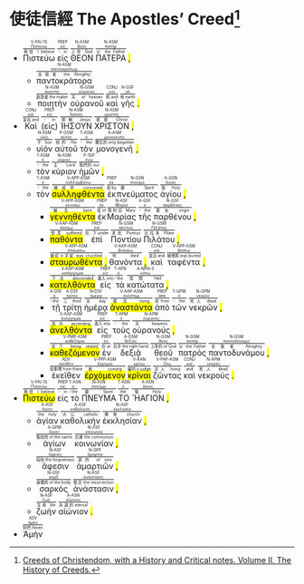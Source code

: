 

# 使徒信經 The Apostles’ Creed[^1]


- <RUBY><ruby><ruby>Πιστεύω<rt>我信 I believe</rt></ruby><rt><a href='https://bible.fhl.net/new/s.php?N=0&k=04100&m='>Πιστεύω</a></rt></ruby><rt>V-PAI-1S</rt></RUBY> <RUBY><ruby><ruby>εἰς<rt>- in</rt></ruby><rt><a href='https://bible.fhl.net/new/s.php?N=0&k=01519&m='>εἰς</a></rt></ruby><rt>PREP</rt></RUBY> <RUBY><ruby><ruby>ΘΕΟΝ<rt>上帝 God</rt></ruby><rt><a href='https://bible.fhl.net/new/s.php?N=0&k=02316&m='>θεός</a></rt></ruby><rt>N-ASM</rt></RUBY> <RUBY><ruby><ruby>ΠΑΤΕΡΑ<rt>父 the Father</rt></ruby><rt><a href='https://bible.fhl.net/new/s.php?N=0&k=03962&m='>πατήρ</a></rt></ruby><rt>N-ASM</rt></RUBY> <mark class='punctuation'>,</mark> 
	- <RUBY><ruby><ruby>παντοκράτορα<rt>全能者 the Almighty</rt></ruby><rt><a href='https://bible.fhl.net/new/s.php?N=0&k=03841&m='>παντοκράτωρ</a></rt></ruby><rt>N-ASM</rt></RUBY> 
	- <RUBY><ruby><ruby>ποιητὴν<rt>創造者 the maker</rt></ruby><rt><a href='https://bible.fhl.net/new/s.php?N=0&k=04163&m='>ποιητής</a></rt></ruby><rt>N-ASM</rt></RUBY> <RUBY><ruby><ruby>οὐρανοῦ<rt>天 of heaven</rt></ruby><rt><a href='https://bible.fhl.net/new/s.php?N=0&k=03772&m='>οὐρανός</a></rt></ruby><rt>N-GSM</rt></RUBY> <RUBY><ruby><ruby>καὶ<rt>和 and</rt></ruby><rt><a href='https://bible.fhl.net/new/s.php?N=0&k=02532&m='>καὶ</a></rt></ruby><rt>CONJ</rt></RUBY> <RUBY><ruby><ruby>γῆς<rt>地 earth</rt></ruby><rt><a href='https://bible.fhl.net/new/s.php?N=0&k=01093&m='>γῆ</a></rt></ruby><rt>N-GSF</rt></RUBY> <mark class='punctuation'>.</mark> 
- <RUBY><ruby><ruby>Καὶ<rt>並且 and</rt></ruby><rt><a href='https://bible.fhl.net/new/s.php?N=0&k=02532&m='>καὶ</a></rt></ruby><rt>CONJ</rt></RUBY> <RUBY><ruby><ruby>(εἰς)<rt>- in</rt></ruby><rt><a href='https://bible.fhl.net/new/s.php?N=0&k=01519&m='>εἰς</a></rt></ruby><rt>PREP</rt></RUBY> <RUBY><ruby><ruby>̓ἸΗΣΟΥΝ<rt>耶穌 Jesus</rt></ruby><rt><a href='https://bible.fhl.net/new/s.php?N=0&k=02424&m='>Ἰησοῦς</a></rt></ruby><rt>N-ASM</rt></RUBY> <RUBY><ruby><ruby>ΧΡΙΣΤΟΝ<rt>基督 Christ</rt></ruby><rt><a href='https://bible.fhl.net/new/s.php?N=0&k=05547&m='>χριστός</a></rt></ruby><rt>N-ASM</rt></RUBY> <mark class='punctuation'>,</mark> 
	- <RUBY><ruby><ruby>υἱὸν<rt>子 Son</rt></ruby><rt><a href='https://bible.fhl.net/new/s.php?N=0&k=05207&m='>υἱός</a></rt></ruby><rt>N-ASM</rt></RUBY> <RUBY><ruby><ruby>αὐτοῦ<rt>他的 His</rt></ruby><rt><a href='https://bible.fhl.net/new/s.php?N=0&k=00846&m='>αὐτός</a></rt></ruby><rt>P-GSM</rt></RUBY> <RUBY><ruby><ruby>τòν<rt>- the</rt></ruby><rt><a href='https://bible.fhl.net/new/s.php?N=0&k=03588&m='>ὁ</a></rt></ruby><rt>T-ASM</rt></RUBY> <RUBY><ruby><ruby>μονογενῆ<rt>獨生的 only begotten</rt></ruby><rt><a href='https://bible.fhl.net/new/s.php?N=0&k=03439&m='>μονογενής</a></rt></ruby><rt>A-ASM</rt></RUBY> <mark class='punctuation'>,</mark> 
	- <RUBY><ruby><ruby>τòν<rt>- the</rt></ruby><rt><a href='https://bible.fhl.net/new/s.php?N=0&k=03588&m='>ὁ</a></rt></ruby><rt>T-ASM</rt></RUBY> <RUBY><ruby><ruby>κύριον<rt>主 Lord</rt></ruby><rt><a href='https://bible.fhl.net/new/s.php?N=0&k=02962&m='>κύριος</a></rt></ruby><rt>N-ASM</rt></RUBY> <RUBY><ruby><ruby>ἡμῶν<rt>我們的 our</rt></ruby><rt><a href='https://bible.fhl.net/new/s.php?N=0&k=01473&m='>ἐγώ</a></rt></ruby><rt>P-1GP</rt></RUBY> <mark class='punctuation'>,</mark> 
	- <RUBY><ruby><ruby>τòν<rt>- the</rt></ruby><rt><a href='https://bible.fhl.net/new/s.php?N=0&k=03588&m='>ὁ</a></rt></ruby><rt>T-ASM</rt></RUBY> <RUBY><ruby><ruby><mark class='ptc'>συλληφθέντα</mark><rt>被成孕 concieved</rt></ruby><rt><a href='https://bible.fhl.net/new/s.php?N=0&k=04815&m='>συλλαμβάνω</a></rt></ruby><rt>V-APP-ASM</rt></RUBY> <RUBY><ruby><ruby>ἐκ<rt>從 by</rt></ruby><rt><a href='https://bible.fhl.net/new/s.php?N=0&k=01537&m='>ἐκ</a></rt></ruby><rt>PREP </rt></RUBY> <RUBY><ruby><ruby>πνεύματος<rt>靈 Spirit</rt></ruby><rt><a href='https://bible.fhl.net/new/s.php?N=0&k=04151&m='>πνεῦμα</a></rt></ruby><rt>N-GSN</rt></RUBY> <RUBY><ruby><ruby>ἁγίου<rt>聖 Holy</rt></ruby><rt><a href='https://bible.fhl.net/new/s.php?N=0&k=40&m='>ἅγιος</a></rt></ruby><rt>A-GSN</rt></RUBY> <mark class='punctuation'>,</mark> 
		- <RUBY><ruby><ruby><mark class='ptc'>γεννηθέντα</mark><rt>被生 born</rt></ruby><rt><a href='https://bible.fhl.net/new/s.php?N=0&k=01080&m='>γεννάω</a></rt></ruby><rt>V-APP-ASM</rt></RUBY> <RUBY><ruby><ruby>ἐκ<rt>從 of</rt></ruby><rt><a href='https://bible.fhl.net/new/s.php?N=0&k=01537&m='>ἐκ</a></rt></ruby><rt>PREP </rt></RUBY> <RUBY><ruby><ruby>Μαρίας<rt>瑪利亞 Mary</rt></ruby><rt><a href='https://bible.fhl.net/new/s.php?N=0&k=03137&m='>Μαρία</a></rt></ruby><rt>N-ASF</rt></RUBY> <RUBY><ruby><ruby>τῆς<rt>- the</rt></ruby><rt><a href='https://bible.fhl.net/new/s.php?N=0&k=03588&m='>ὁ</a></rt></ruby><rt>A-GSF</rt></RUBY> <RUBY><ruby><ruby>παρθένου<rt>童女 virgin</rt></ruby><rt><a href='https://bible.fhl.net/new/s.php?N=0&k=03933&m='>παρθένος</a></rt></ruby><rt>N-GSF</rt></RUBY> <mark class='punctuation'>,</mark> 
		- <RUBY><ruby><ruby><mark class='ptc'>παθόντα</mark><rt>受苦 suffered</rt></ruby><rt><a href='https://bible.fhl.net/new/s.php?N=0&k=03958&m='>πάσχω</a></rt></ruby><rt>V-AAP-ASM</rt></RUBY> <RUBY><ruby><ruby>ἐπὶ<rt>在...下 under</rt></ruby><rt><a href='https://bible.fhl.net/new/s.php?N=0&k=01909&m='>ἐπὶ</a></rt></ruby><rt>PREP</rt></RUBY> <RUBY><ruby><ruby>Ποντίου<rt>本丟 Pontius</rt></ruby><rt><a href='https://bible.fhl.net/new/s.php?N=0&k=04194&m='>πόντιος</a></rt></ruby><rt>N-GSM</rt></RUBY> <RUBY><ruby><ruby>Πιλάτου<rt>比拉多 Pilate</rt></ruby><rt><a href='https://bible.fhl.net/new/s.php?N=0&k=04091&m='>Πιλᾶτος</a></rt></ruby><rt>N-GSM</rt></RUBY> <mark class='punctuation'>,</mark> 
		- <RUBY><ruby><ruby><mark class='ptc'>σταυρωθέντα</mark><rt>被釘十字架 was crucified</rt></ruby><rt><a href='https://bible.fhl.net/new/s.php?N=0&k=04717&m='>σταυρόω</a></rt></ruby><rt>V-APP-ASM</rt></RUBY> <mark class='punctuation'>,</mark> <RUBY><ruby><ruby>θανόντα<rt>死 died</rt></ruby><rt><a href='https://bible.fhl.net/new/s.php?N=0&k=02348&m='>θνήσκω</a></rt></ruby><rt>V-AAP-ASM</rt></RUBY> <mark class='punctuation'>,</mark> <RUBY><ruby><ruby>καὶ<rt>並且 and</rt></ruby><rt><a href='https://bible.fhl.net/new/s.php?N=0&k=02532&m='>καὶ</a></rt></ruby><rt>CONJ</rt></RUBY> <RUBY><ruby><ruby>ταφέντα<rt>被埋葬 was buried</rt></ruby><rt><a href='https://bible.fhl.net/new/s.php?N=0&k=02290&m='>θάπτω</a></rt></ruby><rt>V-APP-ASM</rt></RUBY> <mark class='punctuation'>,</mark> 
		- <RUBY><ruby><ruby><mark class='ptc'>κατελθόντα</mark><rt>下去 descended</rt></ruby><rt><a href='https://bible.fhl.net/new/s.php?N=0&k=02718&m='>κατέρχομαι</a></rt></ruby><rt>V-AAP-ASM</rt></RUBY> <RUBY><ruby><ruby>εἰς<rt>進入 into</rt></ruby><rt><a href='https://bible.fhl.net/new/s.php?N=0&k=01519&m='>εἰς</a></rt></ruby><rt>PREP</rt></RUBY> <RUBY><ruby><ruby>τὰ<rt>- the</rt></ruby><rt><a href='https://bible.fhl.net/new/s.php?N=0&k=03588&m='>ὁ</a></rt></ruby><rt>T-APN</rt></RUBY> <RUBY><ruby><ruby>κατώτατα<rt>陰間 Hell</rt></ruby><rt><a href='https://bible.fhl.net/new/s.php?N=0&k=02736&m='>κάτω</a></rt></ruby><rt>A-NPΝ-S</rt></RUBY> <mark class='punctuation'>,</mark> 
		- <RUBY><ruby><ruby>τῇ<rt>- the</rt></ruby><rt><a href='https://bible.fhl.net/new/s.php?N=0&k=03588&m='>ὁ</a></rt></ruby><rt>A-DSF</rt></RUBY> <RUBY><ruby><ruby>τρίτῃ<rt>三 third</rt></ruby><rt><a href='https://bible.fhl.net/new/s.php?N=0&k=05154&m='>τρίτος</a></rt></ruby><rt>A-DSF</rt></RUBY> <RUBY><ruby><ruby>ἡμέρᾳ<rt>天 day</rt></ruby><rt><a href='https://bible.fhl.net/new/s.php?N=0&k=02250&m='>ἡμέρα</a></rt></ruby><rt>N-DSF</rt></RUBY> <RUBY><ruby><ruby><mark class='ptc'>ἀναστάντα</mark><rt>復活 rising</rt></ruby><rt><a href='https://bible.fhl.net/new/s.php?N=0&k=00450&m='>ἀνίστημι</a></rt></ruby><rt>V-AAP-ASM</rt></RUBY> <RUBY><ruby><ruby>ἀπò<rt>從 from</rt></ruby><rt><a href='https://bible.fhl.net/new/s.php?N=0&k=00575&m='>ἀπò</a></rt></ruby><rt>PREP</rt></RUBY> <RUBY><ruby><ruby>τῶν<rt>- the</rt></ruby><rt><a href='https://bible.fhl.net/new/s.php?N=0&k=03588&m='>ὁ</a></rt></ruby><rt>T-GPM</rt></RUBY> <RUBY><ruby><ruby>νεκρῶν<rt>死人 dead</rt></ruby><rt><a href='https://bible.fhl.net/new/s.php?N=0&k=03498&m='>νεκρός</a></rt></ruby><rt>N-GPM</rt></RUBY> <mark class='punctuation'>,</mark> 
		- <RUBY><ruby><ruby><mark class='ptc'>ἀνελθόντα</mark><rt>高升 ascending</rt></ruby><rt><a href='https://bible.fhl.net/new/s.php?N=0&k=00424&m='>ἀνέρχομαι</a></rt></ruby><rt>V-AAP-ASM</rt></RUBY> <RUBY><ruby><ruby>εἰς<rt>進入 into</rt></ruby><rt><a href='https://bible.fhl.net/new/s.php?N=0&k=01519&m='>εἰς</a></rt></ruby><rt>PREP</rt></RUBY> <RUBY><ruby><ruby>τοὺς<rt>- the</rt></ruby><rt><a href='https://bible.fhl.net/new/s.php?N=0&k=03588&m='>ὁ</a></rt></ruby><rt>T-APM</rt></RUBY> <RUBY><ruby><ruby>οὐρανούς<rt>天 heavens</rt></ruby><rt><a href='https://bible.fhl.net/new/s.php?N=0&k=03772&m='>οὐρανός</a></rt></ruby><rt>N-APM</rt></RUBY> <mark class='punctuation'>,</mark> 
		- <RUBY><ruby><ruby><mark class='ptc'>καθεζόμενον</mark><rt>坐下 being seated</rt></ruby><rt><a href='https://bible.fhl.net/new/s.php?N=0&k=02516&m='>καθέζομαι</a></rt></ruby><rt>V-PMP-ASM</rt></RUBY> <RUBY><ruby><ruby>ἐν<rt>在 at</rt></ruby><rt><a href='https://bible.fhl.net/new/s.php?N=0&k=01722&m='>ἐν</a></rt></ruby><rt>PREP</rt></RUBY> <RUBY><ruby><ruby>δεξιᾷ<rt>右手 the right hand</rt></ruby><rt><a href='https://bible.fhl.net/new/s.php?N=0&k=01188&m='>δεξιός</a></rt></ruby><rt>A-DSM</rt></RUBY> <RUBY><ruby><ruby>θεοῦ<rt>上帝的 of God</rt></ruby><rt><a href='https://bible.fhl.net/new/s.php?N=0&k=02316&m='>θεός</a></rt></ruby><rt>N-GSM</rt></RUBY> <RUBY><ruby><ruby>πατρὸς<rt>父 the Father</rt></ruby><rt><a href='https://bible.fhl.net/new/s.php?N=0&k=03962&m='>πατήρ</a></rt></ruby><rt>N-GSM</rt></RUBY> <RUBY><ruby><ruby>παντοδυνάμου<rt>全能者 Almighty</rt></ruby><rt><a href='https://bible.fhl.net/new/s.php?N=0&k=3956 1411&m='>παντοδύναμις</a></rt></ruby><rt>N-GSM</rt></RUBY> <mark class='punctuation'>,</mark> 
		- <RUBY><ruby><ruby>ἐκεῖθεν<rt>從那裡 from there</rt></ruby><rt><a href='https://bible.fhl.net/new/s.php?N=0&k=01564&m='>ἐκεῖθεν</a></rt></ruby><rt>ADV</rt></RUBY> <RUBY><ruby><ruby><mark class='ptc'>ἐρχόμενον</mark><rt>來 coming</rt></ruby><rt><a href='https://bible.fhl.net/new/s.php?N=0&k=02064&m='>ἔρχομαι</a></rt></ruby><rt>V-PPP-ASM</rt></RUBY> <RUBY><ruby><ruby><mark class='inf'>κρῖναι</mark><rt>審判 o judge</rt></ruby><rt><a href='https://bible.fhl.net/new/s.php?N=0&k=02919&m='>κρίνω</a></rt></ruby><rt>V-AAN</rt></RUBY> <RUBY><ruby><ruby>ζῶντας<rt>活人 living</rt></ruby><rt><a href='https://bible.fhl.net/new/s.php?N=0&k=02198&m='>ζάω</a></rt></ruby><rt>V-PAP-ASM</rt></RUBY> <RUBY><ruby><ruby>καὶ<rt>and</rt></ruby><rt><a href='https://bible.fhl.net/new/s.php?N=0&k=02532&m='>καὶ</a></rt></ruby><rt>CONJ</rt></RUBY> <RUBY><ruby><ruby>νεκρούς<rt>死人 dead</rt></ruby><rt><a href='https://bible.fhl.net/new/s.php?N=0&k=03498&m='>νεκρός</a></rt></ruby><rt>N-APM</rt></RUBY> <mark class='punctuation'>.</mark> 
- <RUBY><ruby><ruby><mark class='verb'>Πιστεύω</mark><rt>我信 I believe</rt></ruby><rt><a href='https://bible.fhl.net/new/s.php?N=0&k=04100&m='>Πιστεύω</a></rt></ruby><rt>V-PAI-1S</rt></RUBY> <RUBY><ruby><ruby>εἰς<rt>- in</rt></ruby><rt><a href='https://bible.fhl.net/new/s.php?N=0&k=01519&m='>εἰς</a></rt></ruby><rt>PREP</rt></RUBY> <RUBY><ruby><ruby>τò<rt>- the</rt></ruby><rt><a href='https://bible.fhl.net/new/s.php?N=0&k=03588&m='>ὁ</a></rt></ruby><rt>T-ASN</rt></RUBY> <RUBY><ruby><ruby>ΠΝΕΥΜΑ<rt>靈 Spirit</rt></ruby><rt><a href='https://bible.fhl.net/new/s.php?N=0&k=04151&m='>πνεῦμα</a></rt></ruby><rt>N-ASN</rt></RUBY> <RUBY><ruby><ruby>ΤΟ<rt>the</rt></ruby><rt><a href='https://bible.fhl.net/new/s.php?N=0&k=03588&m='>ὁ</a></rt></ruby><rt>T-ASN</rt></RUBY> <RUBY><ruby><ruby>ἭΑΓΙΟΝ<rt>聖 Holy</rt></ruby><rt><a href='https://bible.fhl.net/new/s.php?N=0&k=40&m='>ἅγιος</a></rt></ruby><rt>A-ASN</rt></RUBY> <mark class='punctuation'>,</mark> 
	- <RUBY><ruby><ruby>ἁγίαν<rt>the holy</rt></ruby><rt><a href='https://bible.fhl.net/new/s.php?N=0&k=40&m='>ἅγιος</a></rt></ruby><rt>A-ASF</rt></RUBY> <RUBY><ruby><ruby>καθολικὴν<rt>大公 catholic</rt></ruby><rt><a href='https://bible.fhl.net/new/s.php?N=0&k=02526&m='>καθολικός</a></rt></ruby><rt>A-ASF</rt></RUBY> <RUBY><ruby><ruby>ἐκκλησίαν<rt>教會 church</rt></ruby><rt><a href='https://bible.fhl.net/new/s.php?N=0&k=01577&m='>ἐκκλησία</a></rt></ruby><rt>N-ASF</rt></RUBY> <mark class='punctuation'>,</mark> 
	- <RUBY><ruby><ruby>ἁγίων<rt>聖徒的 of the saints</rt></ruby><rt><a href='https://bible.fhl.net/new/s.php?N=0&k=40&m='>ἅγιος</a></rt></ruby><rt>A-GPM</rt></RUBY> <RUBY><ruby><ruby>κοινωνίαν<rt>交通 the communion</rt></ruby><rt><a href='https://bible.fhl.net/new/s.php?N=0&k=02842&m='>κοινωνία</a></rt></ruby><rt>N-ASF</rt></RUBY> <mark class='punctuation'>,</mark> 
	- <RUBY><ruby><ruby>ἄφεσιν<rt>紹免 the forgiveness</rt></ruby><rt><a href='https://bible.fhl.net/new/s.php?N=0&k=00859&m='>ἄφεσις</a></rt></ruby><rt>N-ASF</rt></RUBY> <RUBY><ruby><ruby>ἁμαρτιῶν<rt>罪的 of sins</rt></ruby><rt><a href='https://bible.fhl.net/new/s.php?N=0&k=00266&m='>ἁμαρτία</a></rt></ruby><rt>N-GPF</rt></RUBY> <mark class='punctuation'>,</mark> 
	- <RUBY><ruby><ruby>σαρκὸς<rt>身體的 of the body</rt></ruby><rt><a href='https://bible.fhl.net/new/s.php?N=0&k=04561&m='>σάρξ</a></rt></ruby><rt>N-GSF</rt></RUBY> <RUBY><ruby><ruby>ἀνάστασιν<rt>復活 the resurrection</rt></ruby><rt><a href='https://bible.fhl.net/new/s.php?N=0&k=00386&m='>ἀνάστασις</a></rt></ruby><rt>N-ASF</rt></RUBY> <mark class='punctuation'>,</mark> 
	- <RUBY><ruby><ruby>ζωὴν<rt>生命 life</rt></ruby><rt><a href='https://bible.fhl.net/new/s.php?N=0&k=02222&m='>ζωή</a></rt></ruby><rt>N-ASF</rt></RUBY> <RUBY><ruby><ruby>αἰώνιον<rt>永遠的eternal</rt></ruby><rt><a href='https://bible.fhl.net/new/s.php?N=0&k=00166&m='>αἰώνιος</a></rt></ruby><rt>A-ASN</rt></RUBY> <mark class='punctuation'>.</mark> 
- <RUBY><ruby><ruby>Ἀμήν<rt>阿們 Amen</rt></ruby><rt><a href='https://bible.fhl.net/new/s.php?N=0&k=00281&m='>ἀμήν</a></rt></ruby><rt>ADV</rt></RUBY>

[^1]: [Creeds of Christendom, with a History and Critical notes. Volume II. The History of Creeds.](https://www.ccel.org/ccel/schaff/creeds2.iv.i.i.i.html#fnf_iv.i.i.i-p0.2)
